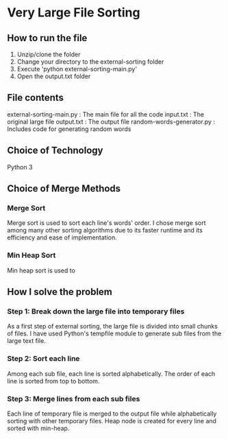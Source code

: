# Very Large File Sorting 

## How to run the file
1) Unzip/clone the folder 
2) Change your directory to the external-sorting folder
3) Execute 'python external-sorting-main.py' 
4) Open the output.txt folder  

## File contents 

external-sorting-main.py : The main file for all the code 
input.txt : The original large file
output.txt : The output file 
random-words-generator.py : Includes code for generating random words 
 
## Choice of Technology 

Python 3

## Choice of Merge Methods 

### Merge Sort
Merge sort is used to sort each line's words' order. I chose merge sort among many other sorting algorithms due to its faster runtime and its efficiency and ease of implementation. 

### Min Heap Sort 
Min heap sort is used to 

## How I solve the problem 

### Step 1: Break down the large file into temporary files 
As a first step of external sorting, the large file is divided into small chunks of files. I have used Python's tempfile module to generate sub files from the large text file. 

### Step 2: Sort each line 
Among each sub file, each line is sorted alphabetically. The order of each line is sorted from top to bottom. 

### Step 3: Merge lines from each sub files
Each line of temporary file is merged to the output file while alphabetically sorting with other temporary files. Heap node is created for every line and sorted with min-heap. 


